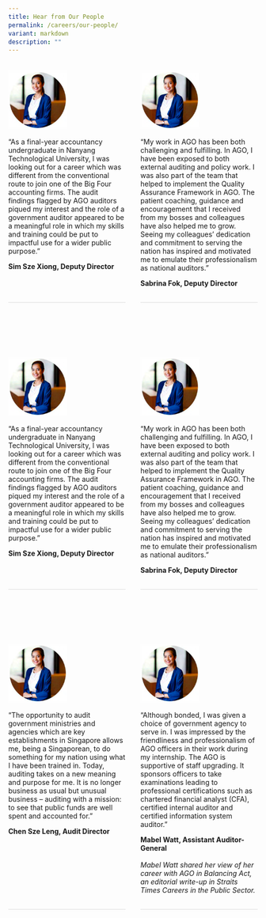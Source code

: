 ```yaml
---
title: Hear from Our People
permalink: /careers/our-people/
variant: markdown
description: ""
---
```

<style>
      .testimonial-container {
        display: flex;
        column-gap: 30px;
        margin-bottom: 30px;
        padding: 10px 0 30px 0;
      }
      .testimonial {
        display: flex;
        flex-direction: column;
        margin-bottom: 30px;
        padding: 10px 0 30px 0;
        border-bottom: 1px solid #dddddd;
        column-gap: 30px;
        flex: 1;
      }

      .testimonial-image img {
        width: 50%;
      }

      .testimonial-content {
        flex: 1;
      }

      .testimonial-content i {
        font-style: italic;
      }
	
	@media only screen and (max-width: 600px) {
			.testimonial-container {
			flex-direction: column;
			}
	
.testimonial-image img {
width: 30%;
}
</style>
<div class="testimonial-container">
      <div class="testimonial">
        <div class="testimonial-image">
          <img alt="Photo" src="/images/temp_photo.png">
        </div>
        <div class="testimonial-content">
          <p>
            “As a final-year accountancy undergraduate in Nanyang Technological
            University, I was looking out for a career which was different from
            the conventional route to join one of the Big Four accounting firms.
            The audit findings flagged by AGO auditors piqued my interest and
            the role of a government auditor appeared to be a meaningful role in
            which my skills and training could be put to impactful use for a
            wider public purpose.”
          </p>
          <strong>Sim Sze Xiong, Deputy Director</strong>
        </div>
      </div>
      <div class="testimonial">
        <div class="testimonial-image">
          <img alt="Photo" src="/images/temp_photo.png">
        </div>
        <div class="testimonial-content">
          <p>
            “My work in AGO has been both challenging and fulfilling. In AGO, I
            have been exposed to both external auditing and policy work. I was
            also part of the team that helped to implement the Quality Assurance
            Framework in AGO. The patient coaching, guidance and encouragement
            that I received from my bosses and colleagues have also helped me to
            grow. Seeing my colleagues’ dedication and commitment to serving the
            nation has inspired and motivated me to emulate their
            professionalism as national auditors.”
          </p>
          <strong>Sabrina Fok, Deputy Director</strong>
        </div>
      </div>
    </div>
<div class="testimonial-container">
      <div class="testimonial">
        <div class="testimonial-image">
          <img alt="Photo" src="/images/temp_photo.png">
        </div>
        <div class="testimonial-content">
          <p>
            “As a final-year accountancy undergraduate in Nanyang Technological
            University, I was looking out for a career which was different from
            the conventional route to join one of the Big Four accounting firms.
            The audit findings flagged by AGO auditors piqued my interest and
            the role of a government auditor appeared to be a meaningful role in
            which my skills and training could be put to impactful use for a
            wider public purpose.”
          </p>
          <strong>Sim Sze Xiong, Deputy Director</strong>
        </div>
      </div>
      <div class="testimonial">
        <div class="testimonial-image">
          <img alt="Photo" src="/images/temp_photo.png">
        </div>
        <div class="testimonial-content">
          <p>
            “My work in AGO has been both challenging and fulfilling. In AGO, I
            have been exposed to both external auditing and policy work. I was
            also part of the team that helped to implement the Quality Assurance
            Framework in AGO. The patient coaching, guidance and encouragement
            that I received from my bosses and colleagues have also helped me to
            grow. Seeing my colleagues’ dedication and commitment to serving the
            nation has inspired and motivated me to emulate their
            professionalism as national auditors.”
          </p>
          <strong>Sabrina Fok, Deputy Director</strong>
        </div>
      </div>
    </div>
		<div class="testimonial-container">
      <div class="testimonial">
        <div class="testimonial-image">
          <img alt="Photo" src="/images/temp_photo.png">
        </div>
        <div class="testimonial-content">
          <p>
            “The opportunity to audit government ministries and agencies which
            are key establishments in Singapore allows me, being a Singaporean,
            to do something for my nation using what I have been trained in.
            Today, auditing takes on a new meaning and purpose for me. It is no
            longer business as usual but unusual business – auditing with a
            mission: to see that public funds are well spent and accounted for.”
          </p>
          <strong>Chen Sze Leng, Audit Director</strong>
        </div>
      </div>
      <div class="testimonial">
        <div class="testimonial-image">
          <img alt="Photo" src="/images/temp_photo.png">
        </div>
        <div class="testimonial-content">
          <p>“Although bonded, I was given a choice of government agency to serve in. I was impressed by the friendliness and professionalism of AGO officers in their work during my internship. The AGO is supportive of staff upgrading. It sponsors officers to take examinations leading to professional certifications such as chartered financial analyst (CFA), certified internal auditor and certified information
            system auditor.”
          </p>
          <strong>Mabel Watt, Assistant Auditor-General</strong>
          <br>
          <br>
          <i>Mabel Watt shared her view of her career with AGO in Balancing Act,
            an editorial write-up in Straits Times Careers in the Public
            Sector.</i>
        </div>
      </div>
    </div>